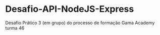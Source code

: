 # Desafio-API-NodeJS-Express
Desafio Prático 3 (em grupo) do processo de formação Gama Academy turma 46
